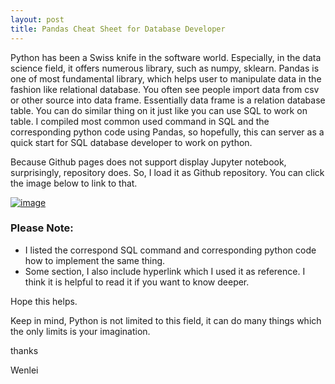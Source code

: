 ```yaml
---
layout: post
title: Pandas Cheat Sheet for Database Developer
---
```

  
Python has been a Swiss knife in the software world. Especially, in the data science field, it offers numerous library, such as numpy, sklearn.  Pandas is one of most fundamental library, which helps user to manipulate data in the fashion like relational database. You often see people import data from csv or other source into data frame.  Essentially data frame is a relation database table. You can do similar thing on it just like you can use SQL to work on table. I compiled most common used command in SQL and the corresponding python code using Pandas, so hopefully, this can server as a quick start for SQL database developer to work on python.   
  
Because Github pages does not support display Jupyter notebook, surprisingly, repository does. So, I load it as Github repository.  You can click the image below to link to that.     

[![image](https://wenleicao.github.io/images/blog38/join.PNG)](https://github.com/wenleicao/python_pandas_for_database_developer/blob/master/Python_pandas.ipynb)  

### Please Note:
* I listed the correspond SQL command and corresponding python code how to implement the same thing.   
* Some section, I also include hyperlink which I used it as reference. I think it is helpful to read it if you want to know deeper.   

Hope this helps.  

Keep in mind, Python is not limited to this field, it can do many things which the only limits is your imagination. 

thanks  

Wenlei



